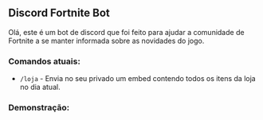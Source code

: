 ## Discord Fortnite Bot

Olá, este é um bot de discord que foi feito para ajudar a comunidade de Fortnite a se manter informada sobre as novidades do jogo.

### Comandos atuais:

- `/loja` - Envia no seu privado um embed contendo todos os itens da loja no dia atual.

### Demonstração:

